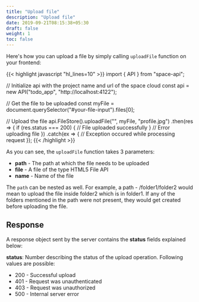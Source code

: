 ```yaml
---
title: "Upload file"
description: "Upload file"
date: 2019-09-21T08:15:38+05:30
draft: false
weight: 1
toc: false
---
```


Here's how you can upload a file by simply calling `uploadFile` function on your frontend:

{{< highlight javascript "hl_lines=10" >}}
import { API } from "space-api";

// Initialize api with the project name and url of the space cloud
const api = new API("todo_app", "http://localhost:4122");

// Get the file to be uploaded
const myFile = document.querySelector("#your-file-input").files[0];

// Upload the file
api.FileStore().uploadFile("<destination-path>", myFile, "profile.jpg")
  .then(res => {
    if (res.status === 200) {
      // File uploaded successfully
    }
    // Error uploading file
  })
  .catch(ex => {
    // Exception occured while processing request
  });
{{< /highlight >}}  

As you can see, the `uploadFile` function takes 3 parameters:

- **path** - The path at which the file needs to be uploaded
- **file** - A file of the type HTML5 File API
- **name** - Name of the file

The `path` can be nested as well. For example, a path - /folder1/folder2 would mean to upload the file inside folder2 which is in folder1. If any of the folders mentioned in the path were not present, they would get created before uploading the file.

## Response
A response object sent by the server contains the **status** fields explained below:

**status**: Number describing the status of the upload operation. Following values are possible:

- 200 - Successful upload
- 401 - Request was unauthenticated
- 403 - Request was unauthorized
- 500 - Internal server error
